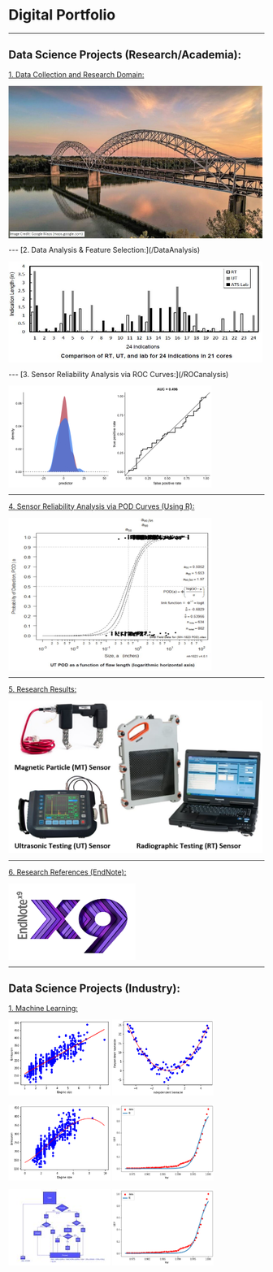 # Digital Portfolio

---

## Data Science Projects (Research/Academia):

[1. Data Collection and Research Domain:](/DataCollection_page)

<p><a href="/DataCollection_page">
<img src="images/smb.JPG" alt="/DataCollection_page" width="500" height="300" align="center">
</a></p>
---
[2. Data Analysis & Feature Selection:](/DataAnalysis)

<p><a href="/DataAnalysis">
<img src="images/RT-UT-Lab.JPG" alt="/DataAnalysis" width="500" height="200" align="center">
</a></p>
---
[3. Sensor Reliability Analysis via ROC Curves:](/ROCanalysis)

<p><a href="/ROCanalysis">
<img src="images/roc.gif" alt="/ROCanalysis" width="400" height="200" align="center">
</a></p>

---
[4. Sensor Reliability Analysis via POD Curves (Using R):](/pod)

<p><a href="/pod">
<img src="images/utpod.JPG" alt="/pod" width="400" height="300" align="center">
</a></p>

---
[5. Research Results:](/results)

<p><a href="/results">
<img src="images/results.JPG" alt="/results" width="500" height="300" align="center">
</a></p>


---
[6. Research References (EndNote):](/pdf/references.pdf)

<p><a href="/pdf/references.pdf">
<img src="images/endnote.png" alt="/pdf/references.pdf" width="250" height="150" align="center">
</a></p>


---

## Data Science Projects (Industry):

[1. Machine Learning:](MachineLearning/01)
<p>
  <a href="MachineLearning/01">
  <img title="Fuel Consumption & CO2 Emmission (Linear Regression)" src="MachineLearning/output_32_1.png" alt="MachineLearning/01" width="200" height="150"></a>
  <a href="MachineLearning/02">
  <img title="Fuel Consumption & CO2 Emmission (Multiple Linear Regression)" src="MachineLearning/output_13_0.png" alt="MachineLearning/02" width="200" height="150"></a> 
</p>
 

<p>
  <a href="MachineLearning/03">
  <img title="Fuel Consumption & CO2 Emmission (Polynomial Regression)" src="MachineLearning/output_27_2.png" alt="MachineLearning/03" width="200" height="150"></a>
  <a href="MachineLearning/04"><img title="Fuel Consumption & CO2 Emmission (Non-Linear Regression)" src="MachineLearning/output_40_0.png" alt="MachineLearning/04" width="200" height="150"></a>
</p>


<p>
  <a href="MachineLearning/05">
  <img title="Patients Historical Data (Decision Tree)" src="MachineLearning/dt.jpg" alt="MachineLearning/05" width="200" height="150"></a>
  <a href="MachineLearning/06"><img title="Churn Analysis for a TeleCom Company (Logistic Regression)" src="MachineLearning/output_40_0.png" alt="MachineLearning/06" width="200" height="150"></a>
</p>
